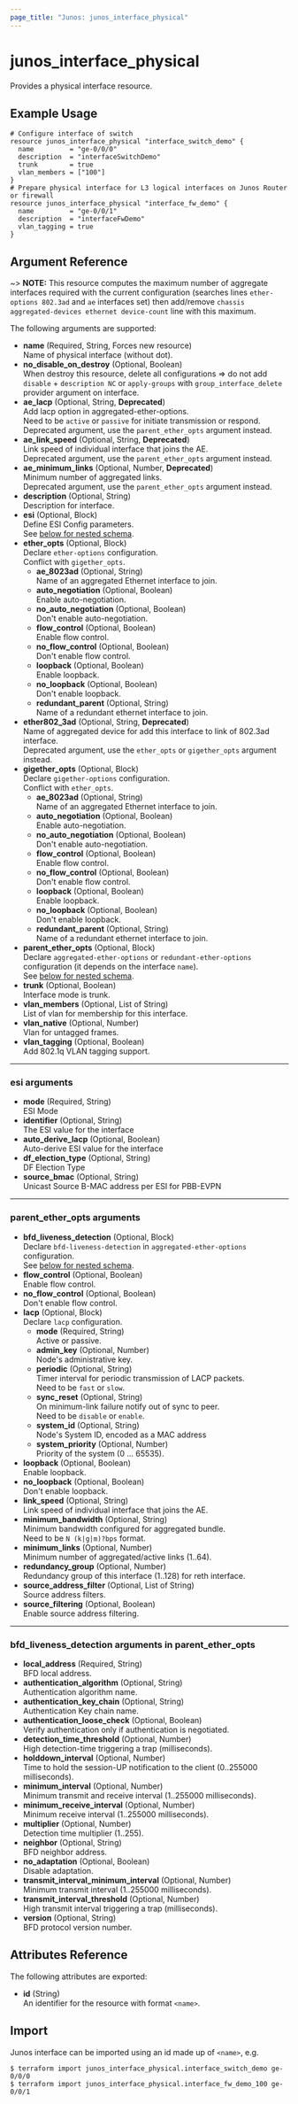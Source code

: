 ```yaml
---
page_title: "Junos: junos_interface_physical"
---
```


# junos_interface_physical

Provides a physical interface resource.

## Example Usage

```hcl
# Configure interface of switch
resource junos_interface_physical "interface_switch_demo" {
  name         = "ge-0/0/0"
  description  = "interfaceSwitchDemo"
  trunk        = true
  vlan_members = ["100"]
}
# Prepare physical interface for L3 logical interfaces on Junos Router or firewall
resource junos_interface_physical "interface_fw_demo" {
  name         = "ge-0/0/1"
  description  = "interfaceFwDemo"
  vlan_tagging = true
}
```

## Argument Reference

~> **NOTE:** This resource computes the maximum number of aggregate interfaces required with the
current configuration (searches lines `ether-options 802.3ad` and `ae` interfaces set) then
add/remove `chassis aggregated-devices ethernet device-count` line with this maximum.

The following arguments are supported:

- **name** (Required, String, Forces new resource)  
  Name of physical interface (without dot).
- **no_disable_on_destroy** (Optional, Boolean)  
  When destroy this resource, delete all configurations => do not add
  `disable` + `description NC` or `apply-groups` with `group_interface_delete` provider argument on interface.
- **ae_lacp** (Optional, String, **Deprecated**)  
  Add lacp option in aggregated-ether-options.  
  Need to be `active` or `passive` for initiate transmission or respond.  
  Deprecated argument, use the `parent_ether_opts` argument instead.
- **ae_link_speed**  (Optional, String, **Deprecated**)  
  Link speed of individual interface that joins the AE.  
  Deprecated argument, use the `parent_ether_opts` argument instead.
- **ae_minimum_links** (Optional, Number, **Deprecated**)  
  Minimum number of aggregated links.  
  Deprecated argument, use the `parent_ether_opts` argument instead.
- **description** (Optional, String)  
  Description for interface.
- **esi** (Optional, Block)  
  Define ESI Config parameters.  
  See [below for nested schema](#esi-arguments).
- **ether_opts** (Optional, Block)  
  Declare `ether-options` configuration.  
  Conflict with `gigether_opts`.
  - **ae_8023ad** (Optional, String)  
    Name of an aggregated Ethernet interface to join.
  - **auto_negotiation** (Optional, Boolean)  
    Enable auto-negotiation.
  - **no_auto_negotiation** (Optional, Boolean)  
    Don't enable auto-negotiation.
  - **flow_control** (Optional, Boolean)  
    Enable flow control.
  - **no_flow_control** (Optional, Boolean)  
    Don't enable flow control.
  - **loopback** (Optional, Boolean)  
    Enable loopback.
  - **no_loopback** (Optional, Boolean)  
    Don't enable loopback.
  - **redundant_parent** (Optional, String)  
    Name of a redundant ethernet interface to join.
- **ether802_3ad** (Optional, String, **Deprecated**)  
  Name of aggregated device for add this interface to link of 802.3ad interface.  
  Deprecated argument, use the `ether_opts` or `gigether_opts` argument instead.
- **gigether_opts** (Optional, Block)  
  Declare `gigether-options` configuration.  
  Conflict with `ether_opts`.
  - **ae_8023ad** (Optional, String)  
    Name of an aggregated Ethernet interface to join.
  - **auto_negotiation** (Optional, Boolean)  
    Enable auto-negotiation.
  - **no_auto_negotiation** (Optional, Boolean)  
    Don't enable auto-negotiation.
  - **flow_control** (Optional, Boolean)  
    Enable flow control.
  - **no_flow_control** (Optional, Boolean)  
    Don't enable flow control.
  - **loopback** (Optional, Boolean)  
    Enable loopback.
  - **no_loopback** (Optional, Boolean)  
    Don't enable loopback.
  - **redundant_parent** (Optional, String)  
    Name of a redundant ethernet interface to join.
- **parent_ether_opts** (Optional, Block)  
  Declare `aggregated-ether-options` or `redundant-ether-options` configuration
  (it depends on the interface `name`).  
  See [below for nested schema](#parent_ether_opts-arguments).
- **trunk** (Optional, Boolean)  
  Interface mode is trunk.
- **vlan_members** (Optional, List of String)  
  List of vlan for membership for this interface.
- **vlan_native** (Optional, Number)  
  Vlan for untagged frames.
- **vlan_tagging** (Optional, Boolean)  
  Add 802.1q VLAN tagging support.

---

### esi arguments

- **mode** (Required, String)  
  ESI Mode
- **identifier** (Optional, String)  
  The ESI value for the interface
- **auto_derive_lacp** (Optional, Boolean)  
  Auto-derive ESI value for the interface
- **df_election_type** (Optional, String)  
  DF Election Type
- **source_bmac** (Optional, String)  
  Unicast Source B-MAC address per ESI for PBB-EVPN

---

### parent_ether_opts arguments

- **bfd_liveness_detection** (Optional, Block)  
  Declare `bfd-liveness-detection` in `aggregated-ether-options` configuration.  
  See [below for nested schema](#bfd_liveness_detection-arguments-in-parent_ether_opts).
- **flow_control** (Optional, Boolean)  
  Enable flow control.
- **no_flow_control** (Optional, Boolean)  
  Don't enable flow control.
- **lacp** (Optional, Block)  
  Declare `lacp` configuration.
  - **mode** (Required, String)  
    Active or passive.
  - **admin_key** (Optional, Number)  
    Node's administrative key.
  - **periodic** (Optional, String)  
    Timer interval for periodic transmission of LACP packets.  
    Need to be `fast` or `slow`.
  - **sync_reset** (Optional, String)  
    On minimum-link failure notify out of sync to peer.  
    Need to be `disable` or `enable`.
  - **system_id** (Optional, String)  
    Node's System ID, encoded as a MAC address
  - **system_priority** (Optional, Number)  
    Priority of the system (0 ... 65535).
- **loopback** (Optional, Boolean)  
  Enable loopback.
- **no_loopback** (Optional, Boolean)  
  Don't enable loopback.
- **link_speed** (Optional, String)  
  Link speed of individual interface that joins the AE.
- **minimum_bandwidth** (Optional, String)  
  Minimum bandwidth configured for aggregated bundle.  
  Need to be `N (k|g|m)?bps` format.
- **minimum_links** (Optional, Number)  
  Minimum number of aggregated/active links (1..64).
- **redundancy_group** (Optional, Number)  
  Redundancy group of this interface (1..128) for reth interface.
- **source_address_filter** (Optional, List of String)  
  Source address filters.
- **source_filtering** (Optional, Boolean)  
  Enable source address filtering.

---

### bfd_liveness_detection arguments in parent_ether_opts

- **local_address** (Required, String)  
  BFD local address.
- **authentication_algorithm** (Optional, String)  
  Authentication algorithm name.
- **authentication_key_chain** (Optional, String)  
  Authentication Key chain name.
- **authentication_loose_check** (Optional, Boolean)  
  Verify authentication only if authentication is negotiated.
- **detection_time_threshold** (Optional, Number)  
  High detection-time triggering a trap (milliseconds).
- **holddown_interval** (Optional, Number)  
  Time to hold the session-UP notification to the client (0..255000 milliseconds).
- **minimum_interval** (Optional, Number)  
  Minimum transmit and receive interval (1..255000 milliseconds).
- **minimum_receive_interval** (Optional, Number)  
  Minimum receive interval (1..255000 milliseconds).
- **multiplier** (Optional, Number)  
  Detection time multiplier (1..255).
- **neighbor** (Optional, String)  
  BFD neighbor address.
- **no_adaptation** (Optional, Boolean)  
  Disable adaptation.
- **transmit_interval_minimum_interval** (Optional, Number)  
  Minimum transmit interval (1..255000 milliseconds).
- **transmit_interval_threshold** (Optional, Number)  
  High transmit interval triggering a trap (milliseconds).
- **version** (Optional, String)  
  BFD protocol version number.

## Attributes Reference

The following attributes are exported:

- **id** (String)  
  An identifier for the resource with format `<name>`.

## Import

Junos interface can be imported using an id made up of `<name>`, e.g.

```shell
$ terraform import junos_interface_physical.interface_switch_demo ge-0/0/0
$ terraform import junos_interface_physical.interface_fw_demo_100 ge-0/0/1
```
